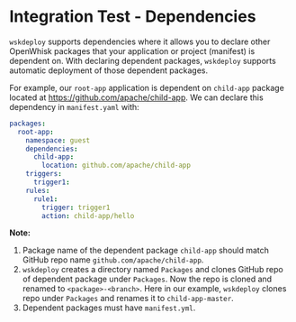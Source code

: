 <!--
#
# Licensed to the Apache Software Foundation (ASF) under one or more
# contributor license agreements.  See the NOTICE file distributed with
# this work for additional information regarding copyright ownership.
# The ASF licenses this file to You under the Apache License, Version 2.0
# (the "License"); you may not use this file except in compliance with
# the License.  You may obtain a copy of the License at
#
#     http://www.apache.org/licenses/LICENSE-2.0
#
# Unless required by applicable law or agreed to in writing, software
# distributed under the License is distributed on an "AS IS" BASIS,
# WITHOUT WARRANTIES OR CONDITIONS OF ANY KIND, either express or implied.
# See the License for the specific language governing permissions and
# limitations under the License.
#
-->

# Integration Test - Dependencies

`wskdeploy` supports dependencies where it allows you to declare other OpenWhisk
packages that your application or project (manifest) is dependent on. With declaring
dependent packages, `wskdeploy` supports automatic deployment of those dependent
packages.

For example, our `root-app` application is dependent on `child-app` package located
at https://github.com/apache/child-app.
We can declare this dependency in `manifest.yaml` with:

```yaml
packages:
  root-app:
    namespace: guest
    dependencies:
      child-app:
        location: github.com/apache/child-app
    triggers:
      trigger1:
    rules:
      rule1:
        trigger: trigger1
        action: child-app/hello
```

**Note:**

1. Package name of the dependent package `child-app` should match GitHub repo
name `github.com/apache/child-app`.
2. `wskdeploy` creates a directory named `Packages` and clones GitHub repo of
dependent package under `Packages`. Now the repo is cloned and renamed to
`<package>-<branch>`. Here in our example, `wskdeploy` clones repo under
`Packages` and renames it to `child-app-master`.
3. Dependent packages must have `manifest.yml`.
